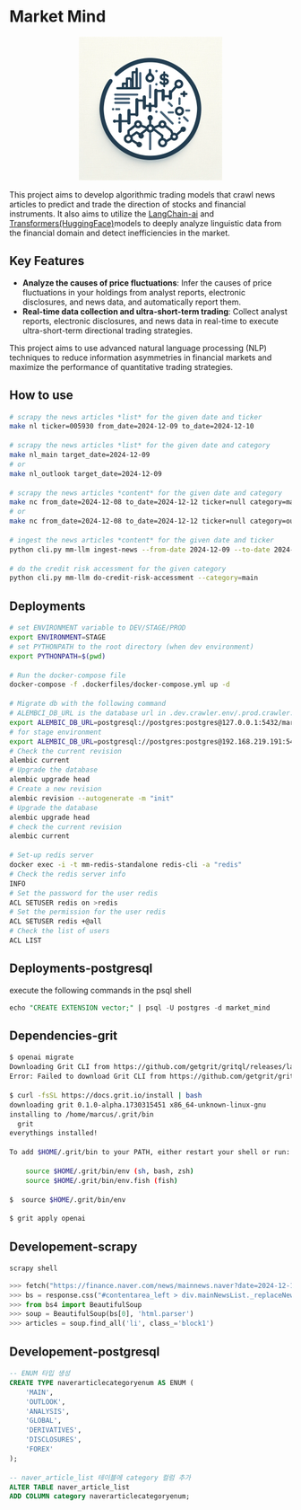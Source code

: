 # Market Mind

<p align="center">
    <img src="./.github/assets/main.png" alt="Logo">
</p>

This project aims to develop algorithmic trading models that crawl news articles to predict and trade the direction of stocks and financial instruments.
It also aims to utilize the [LangChain-ai](https://github.com/langchain-ai) and [Transformers(HuggingFace)](https://github.com/huggingface/transformers)models to deeply analyze linguistic data from the financial domain and detect inefficiencies in the market.

## Key Features

- **Analyze the causes of price fluctuations**: Infer the causes of price fluctuations in your holdings from analyst reports, electronic disclosures, and news data, and automatically report them.
- **Real-time data collection and ultra-short-term trading**: Collect analyst reports, electronic disclosures, and news data in real-time to execute ultra-short-term directional trading strategies.

This project aims to use advanced natural language processing (NLP) techniques to reduce information asymmetries in financial markets and maximize the performance of quantitative trading strategies.

## How to use
```bash
# scrapy the news articles *list* for the given date and ticker
make nl ticker=005930 from_date=2024-12-09 to_date=2024-12-10

# scrapy the news articles *list* for the given date and category
make nl_main target_date=2024-12-09
# or 
make nl_outlook target_date=2024-12-09

# scrapy the news articles *content* for the given date and category
make nc from_date=2024-12-08 to_date=2024-12-12 ticker=null category=main
# or
make nc from_date=2024-12-08 to_date=2024-12-12 ticker=null category=outlook

# ingest the news articles *content* for the given date and ticker
python cli.py mm-llm ingest-news --from-date 2024-12-09 --to-date 2024-12-11

# do the credit risk accessment for the given category
python cli.py mm-llm do-credit-risk-accessment --category=main
```

## Deployments

```bash
# set ENVIRONMENT variable to DEV/STAGE/PROD
export ENVIRONMENT=STAGE 
# set PYTHONPATH to the root directory (when dev environment)
export PYTHONPATH=$(pwd)

# Run the docker-compose file
docker-compose -f .dockerfiles/docker-compose.yml up -d

# Migrate db with the following command
# ALEMBCI_DB_URL is the database url in .dev.crawler.env/.prod.crawler.env file
export ALEMBIC_DB_URL=postgresql://postgres:postgres@127.0.0.1:5432/market_mind
# for stage environment
export ALEMBIC_DB_URL=postgresql://postgres:postgres@192.168.219.191:5432/market_mind
# Check the current revision
alembic current
# Upgrade the database
alembic upgrade head
# Create a new revision
alembic revision --autogenerate -m "init"
# Upgrade the database
alembic upgrade head
# check the current revision
alembic current

# Set-up redis server
docker exec -i -t mm-redis-standalone redis-cli -a "redis"  
# Check the redis server info
INFO
# Set the password for the user redis
ACL SETUSER redis on >redis
# Set the permission for the user redis
ACL SETUSER redis +@all
# Check the list of users
ACL LIST
```

## Deployments-postgresql

execute the following commands in the psql shell

```sql
echo "CREATE EXTENSION vector;" | psql -U postgres -d market_mind
```

## Dependencies-grit

```bash
$ openai migrate
Downloading Grit CLI from https://github.com/getgrit/gritql/releases/latest/download/marzano-x86_64-unknown-linux-gnu.tar.gz
Error: Failed to download Grit CLI from https://github.com/getgrit/gritql/releases/latest/download/marzano-x86_64-unknown-linux-gnu.tar.gz

$ curl -fsSL https://docs.grit.io/install | bash
downloading grit 0.1.0-alpha.1730315451 x86_64-unknown-linux-gnu
installing to /home/marcus/.grit/bin
  grit
everythings installed!

To add $HOME/.grit/bin to your PATH, either restart your shell or run:

    source $HOME/.grit/bin/env (sh, bash, zsh)
    source $HOME/.grit/bin/env.fish (fish)

$  source $HOME/.grit/bin/env 

$ grit apply openai
```

## Developement-scrapy

```bash
scrapy shell
```

```python
>>> fetch("https://finance.naver.com/news/mainnews.naver?date=2024-12-11")
>>> bs = response.css("#contentarea_left > div.mainNewsList._replaceNewsLink > ul").extract()
>>> from bs4 import BeautifulSoup
>>> soup = BeautifulSoup(bs[0], 'html.parser')
>>> articles = soup.find_all('li', class_='block1')
```

## Developement-postgresql

```sql
-- ENUM 타입 생성
CREATE TYPE naverarticlecategoryenum AS ENUM (
    'MAIN',
    'OUTLOOK',
    'ANALYSIS',
    'GLOBAL',
    'DERIVATIVES',
    'DISCLOSURES',
    'FOREX'
);

-- naver_article_list 테이블에 category 컬럼 추가
ALTER TABLE naver_article_list
ADD COLUMN category naverarticlecategoryenum;
```